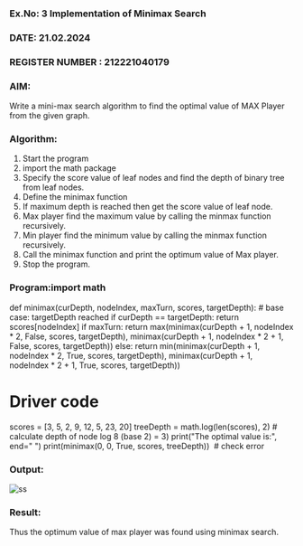 ### Ex.No: 3  Implementation of Minimax Search
### DATE: 21.02.2024                                                                            
### REGISTER NUMBER : 212221040179  
### AIM: 
Write a mini-max search algorithm to find the optimal value of MAX Player from the given graph.
### Algorithm:
1. Start the program
2. import the math package
3. Specify the score value of leaf nodes and find the depth of binary tree from leaf nodes.
4. Define the minimax function
5. If maximum depth is reached then get the score value of leaf node.
6. Max player find the maximum value by calling the minmax function recursively.
7. Min player find the minimum value by calling the minmax function recursively.
8. Call the minimax function  and print the optimum value of Max player.
9. Stop the program. 

### Program:import math

def minimax(curDepth, nodeIndex, maxTurn, scores, targetDepth):
    # base case: targetDepth reached
    if curDepth == targetDepth:
        return scores[nodeIndex]
    if maxTurn:
        return max(minimax(curDepth + 1, nodeIndex * 2, False, scores, targetDepth),
                   minimax(curDepth + 1, nodeIndex * 2 + 1, False, scores, targetDepth))
    else:
        return min(minimax(curDepth + 1, nodeIndex * 2, True, scores, targetDepth),
                   minimax(curDepth + 1, nodeIndex * 2 + 1, True, scores, targetDepth))

# Driver code
scores = [3, 5, 2, 9, 12, 5, 23, 20]
treeDepth = math.log(len(scores), 2)  # calculate depth of node log 8 (base 2) = 3)
print("The optimal value is:", end=" ")
print(minimax(0, 0, True, scores, treeDepth))  # check error











### Output:
![ss](https://github.com/NVikas1905/AI_Lab_2023-24/assets/133752491/df9c2eec-2efe-4689-814a-e5901b323e49)





### Result:
Thus the optimum value of max player was found using minimax search.
